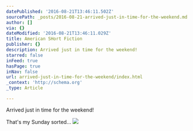 ```yaml
---
datePublished: '2016-08-21T13:46:11.502Z'
sourcePath: _posts/2016-08-21-arrived-just-in-time-for-the-weekend.md
author: []
via: {}
dateModified: '2016-08-21T13:46:11.029Z'
title: American SHort Fiction
publisher: {}
description: Arrived just in time for the weekend!
starred: false
inFeed: true
hasPage: true
inNav: false
url: arrived-just-in-time-for-the-weekend/index.html
_context: 'http://schema.org'
_type: Article

---
```

Arrived just in time for the weekend!

That's my Sunday sorted...
![](https://the-grid-user-content.s3-us-west-2.amazonaws.com/c728cfeb-aa5c-4ad4-81b3-092ee94770f8.png)